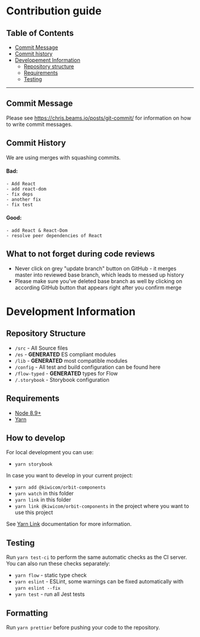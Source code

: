 # Contribution guide

## Table of Contents

- [Commit Message](#commit-message)
- [Commit history](#commit-history)
- [Developement Information](#development-information)
  - [Repository structure](#repository-structure)
  - [Requirements](#requirements)
  - [Testing](#testing)

---

## Commit Message

Please see https://chris.beams.io/posts/git-commit/ for information on how to write commit messages.

## Commit History

We are using merges with squashing commits.

#### Bad:

```
- Add React
- add react-dom
- fix deps
- another fix
- fix test
```

#### Good:

```
- add React & React-Dom
- resolve peer dependencies of React
```

## What to not forget during code reviews

- Never click on grey "update branch" button on GitHub - it merges master into reviewed base branch, which leads to messed up history
- Please make sure you've deleted base branch as well by clicking on according GitHub button that appears right after you confirm merge

# Development Information

## Repository Structure

- `/src` - All Source files
- `/es` - **GENERATED** ES compliant modules
- `/lib` - **GENERATED** most compatible modules
- `/config` - All test and build configuration can be found here
- `/flow-typed` - **GENERATED** types for Flow
- `/.storybook` - Storybook configuration

## Requirements

- [Node 8.9+](https://nodejs.org/en/)
- [Yarn](https://yarnpkg.com/en/)

## How to develop

For local development you can use:

- `yarn storybook`

In case you want to develop in your current project:

- `yarn add @kiwicom/orbit-components`
- `yarn watch` in this folder
- `yarn link` in this folder
- `yarn link @kiwicom/orbit-components` in the project where you want to use this project

See [Yarn Link](https://yarnpkg.com/lang/en/docs/cli/link/) documentation for more information.

## Testing

Run `yarn test-ci` to perform the same automatic checks as the CI server. You can also run these checks separately:

- `yarn flow` - static type check
- `yarn eslint` - ESLint, some warnings can be fixed automatically with `yarn eslint --fix`
- `yarn test` - run all Jest tests

## Formatting

Run `yarn prettier` before pushing your code to the repository.

